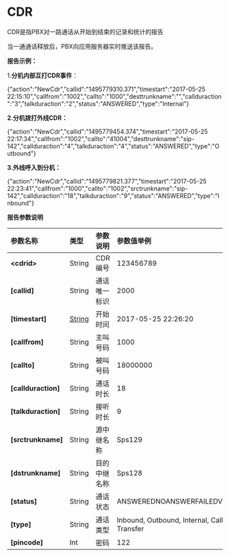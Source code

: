 # CDR

CDR是指PBX对一路通话从开始到结束的记录和统计的报告

当一通通话释放后，PBX向应用服务器实时推送该报告。

**报告示例：**

1.**分机内部互打CDR事件**：

{"action":"NewCdr","callid":"1495779310.371","timestart":"2017-05-25 22:15:10","callfrom":"1002","callto":"1000","desttrunkname":"","callduraction":"3","talkduraction":"2","status":"ANSWERED","type":"Internal"}

**2.分机拨打外线CDR：**

{"action":"NewCdr","callid":"1495779454.374","timestart":"2017-05-25 22:17:34","callfrom":"1002","callto":"41004","desttrunkname":"sip-142","callduraction":"4","talkduraction":"4","status":"ANSWERED","type":"Outbound"}

**3.外线呼入到分机：**

{"action":"NewCdr","callid":"1495779821.377","timestart":"2017-05-25 22:23:41","callfrom":"1000","callto":"1002","srctrunkname":"sip-142","callduraction":"18","talkduraction":"9","status":"ANSWERED","type":"Inbound"}

**报告参数说明**

| 参数名称 | 类型 | 参数说明 | 参数值举例 |
| :--- | :--- | :--- | :--- |
| **&lt;cdrid&gt;** | String | CDR编号 | 123456789 |
| **\[callid\]** | String | 通话唯一标识 | 2000 |
| **\[timestart\]** | [String]() | 开始时间 | 2017-05-25 22:26:20 |
| **\[callfrom\]** | String | 主叫号码 | 1000 |
| **\[callto\]** | String | 被叫号码 | 18000000 |
| **\[callduraction\]** | String | 通话时长 | 18 |
| **\[talkduraction\]** | String | 接听时长 | 9 |
| **\[srctrunkname\]** | String | 源中继名称 | Sps129 |
| **\[dstrunkname\]** | String | 目的中继名称 | Sps128 |
| **\[status\]** | String | 通话状态 | ANSWEREDNOANSWERFAILEDVOICEMAIL |
| **\[type\]** | String | 通话类型 | Inbound, Outbound, Internal, Callback, Transfer |
| **\[pincode\]** | Int | 密码 | 122 |





